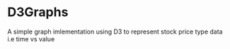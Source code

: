 D3Graphs
========
A simple graph imlementation using D3 to represent stock price type data i.e time vs value